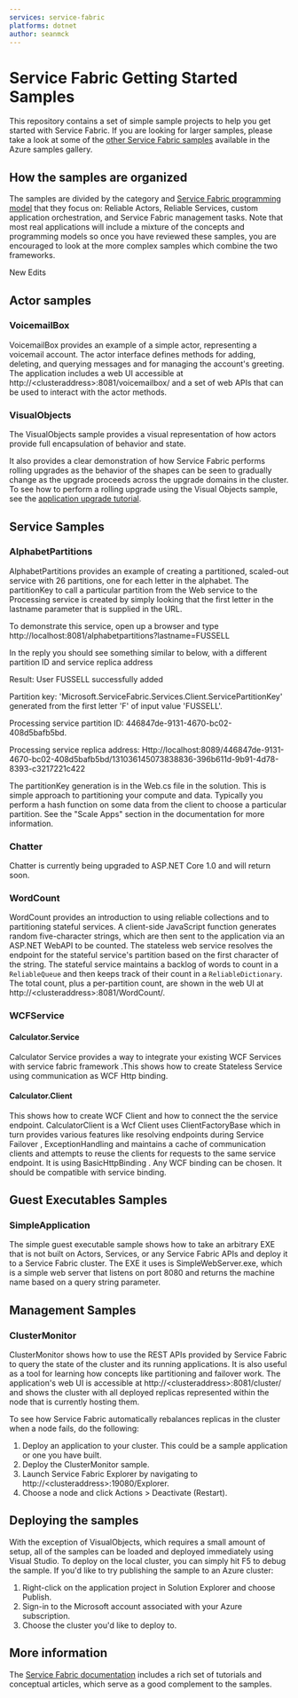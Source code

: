 ```yaml
---
services: service-fabric
platforms: dotnet
author: seanmck
---
```


# Service Fabric Getting Started Samples

This repository contains a set of simple sample projects to help you get started with Service Fabric. If you are looking for larger samples, please take a look at some of the [other Service Fabric samples][service-fabric-samples] available in the Azure samples gallery.

## How the samples are organized

The samples are divided by the category and [Service Fabric programming model][service-fabric-programming-models] that they focus on: Reliable Actors, Reliable Services, custom application orchestration, and Service Fabric management tasks. Note that most real applications will include a mixture of the concepts and programming models so once you have reviewed these samples, you are encouraged to look at the more complex samples which combine the two frameworks.

New Edits


## Actor samples
### VoicemailBox

VoicemailBox provides an example of a simple actor, representing a voicemail account. The actor interface defines methods for adding, deleting, and querying messages and for managing the account's greeting. The application includes a web UI accessible at http://&lt;clusteraddress&gt;:8081/voicemailbox/ and a set of web APIs that can be used to interact with the actor methods.

### VisualObjects

The VisualObjects sample provides a visual representation of how actors provide full encapsulation of behavior and state.

It also provides a clear demonstration of how Service Fabric performs rolling upgrades as the behavior of the shapes can be seen to gradually change as the upgrade proceeds across the upgrade domains in the cluster. To see how to perform a rolling upgrade using the Visual Objects sample, see the [application upgrade tutorial][app-upgrade-tutorial].

## Service Samples
### AlphabetPartitions

AlphabetPartitions provides an example of creating a partitioned, scaled-out service with 26 partitions, one for each letter in the alphabet. The partitionKey to call a particular partition from the Web service to the Processing service is created by simply looking that the first letter in the lastname parameter that is supplied in the URL.

To demonstrate this service, open up a browser and type http://localhost:8081/alphabetpartitions?lastname=FUSSELL

In the reply you should see something similar to below, with a different partition ID and service replica address

Result: User FUSSELL successfully added

Partition key: 'Microsoft.ServiceFabric.Services.Client.ServicePartitionKey' generated from the first letter 'F' of input value 'FUSSELL'.

Processing service partition ID: 446847de-9131-4670-bc02-408d5bafb5bd.
 
Processing service replica address: Http://localhost:8089/446847de-9131-4670-bc02-408d5bafb5bd/131036145073838836-396b611d-9b91-4d78-8393-c3217221c422 

The partitionKey generation is in the Web.cs file in the solution. This is simple approach to partitioning your compute and data. Typically you perform a hash function on some data from the client to choose a particular partition. See the "Scale Apps" section in the documentation for more information.  

### Chatter

Chatter is currently being upgraded to ASP.NET Core 1.0 and will return soon.

### WordCount

WordCount provides an introduction to using reliable collections and to partitioning stateful services. A client-side JavaScript function generates random five-character strings, which are then sent to the application via an ASP.NET WebAPI to be counted. The stateless web service resolves the endpoint for the stateful service's partition based on the first character of the string. The stateful service maintains a backlog of words to count in a `ReliableQueue` and then keeps track of their count in a `ReliableDictionary`. The total count, plus a per-partition count, are shown in the web UI at http://&lt;clusteraddress&gt;:8081/WordCount/.

### WCFService

#### Calculator.Service
Calculator Service provides a way to integrate your existing WCF Services with service fabric framework .This shows how to create Stateless Service using communication as WCF Http binding.

#### Calculator.Client
This shows how to create WCF Client and how to connect the the service endpoint. 
CalculatorClient is a Wcf Client uses ClientFactoryBase which in turn provides various features like resolving endpoints during Service Failover  , ExceptionHandling and maintains a cache of communication
clients and attempts to reuse the clients for requests to the same service endpoint.
It is using BasicHttpBinding . Any WCF binding can be chosen. It should be compatible with service binding.

## Guest Executables Samples
### SimpleApplication

The simple guest executable sample shows how to take an arbitrary EXE that is not built on Actors, Services, or any Service Fabric APIs and deploy it to a Service Fabric cluster. The EXE it uses is SimpleWebServer.exe, which is a simple web server that listens on port 8080 and returns the machine name based on a query string parameter.

## Management Samples
### ClusterMonitor

ClusterMonitor shows how to use the REST APIs provided by Service Fabric to query the state of the cluster and its running applications. It is also useful as a tool for learning how concepts like partitioning and failover work. The application's web UI is accessible at http://&lt;clusteraddress&gt;:8081/cluster/ and shows the cluster with all deployed replicas represented within the node that is currently hosting them.

To see how Service Fabric automatically rebalances replicas in the cluster when a node fails, do the following:

1. Deploy an application to your cluster. This could be a sample application or one you have built.
2. Deploy the ClusterMonitor sample.
3. Launch Service Fabric Explorer by navigating to http://&lt;clusteraddress&gt;:19080/Explorer.
4. Choose a node and click Actions > Deactivate (Restart).

## Deploying the samples

With the exception of VisualObjects, which requires a small amount of setup, all of the samples can be loaded and deployed immediately using Visual Studio. To deploy on the local cluster, you can simply hit F5 to debug the sample. If you'd like to try publishing the sample to an Azure cluster:

1. Right-click on the application project in Solution Explorer and choose Publish.
2. Sign-in to the Microsoft account associated with your Azure subscription.
3. Choose the cluster you'd like to deploy to.

## More information

The [Service Fabric documentation][service-fabric-docs] includes a rich set of tutorials and conceptual articles, which serve as a good complement to the samples.

<!-- Links -->

[service-fabric-samples]: http://aka.ms/servicefabricsamples
[service-fabric-programming-models]: https://azure.microsoft.com/en-us/documentation/articles/service-fabric-choose-framework/
[app-upgrade-tutorial]: https://azure.microsoft.com/en-us/documentation/articles/service-fabric-application-upgrade-tutorial/
[service-fabric-docs]: http://aka.ms/servicefabricdocs
